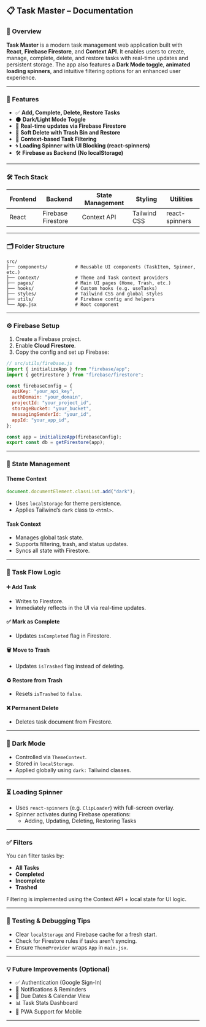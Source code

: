 ## 📋 Task Master – Documentation

### 🧠 Overview

**Task Master** is a modern task management web application built with **React**, **Firebase Firestore**, and **Context API**. It enables users to create, manage, complete, delete, and restore tasks with real-time updates and persistent storage. The app also features a **Dark Mode toggle**, **animated loading spinners**, and intuitive filtering options for an enhanced user experience.

---

### 🚀 Features

- ✅ **Add, Complete, Delete, Restore Tasks**
- 🌑 **Dark/Light Mode Toggle**
- 🔄 **Real-time updates via Firebase Firestore**
- 🔁 **Soft Delete with Trash Bin and Restore**
- 🧠 **Context-based Task Filtering**
- 🌀 **Loading Spinner with UI Blocking (react-spinners)**
- 🛠️ **Firebase as Backend (No localStorage)**

---

### 🛠️ Tech Stack

| Frontend | Backend            | State Management | Styling      | Utilities      |
| -------- | ------------------ | ---------------- | ------------ | -------------- |
| React    | Firebase Firestore | Context API      | Tailwind CSS | react-spinners |

---

### 🗂️ Folder Structure

```
src/
├── components/          # Reusable UI components (TaskItem, Spinner, etc.)
├── context/             # Theme and Task context providers
├── pages/               # Main UI pages (Home, Trash, etc.)
├── hooks/               # Custom hooks (e.g. useTasks)
├── styles/              # Tailwind CSS and global styles
├── utils/               # Firebase config and helpers
└── App.jsx              # Root component
```

---

### ⚙️ Firebase Setup

1. Create a Firebase project.
2. Enable **Cloud Firestore**.
3. Copy the config and set up Firebase:

```js
// src/utils/firebase.js
import { initializeApp } from "firebase/app";
import { getFirestore } from "firebase/firestore";

const firebaseConfig = {
  apiKey: "your_api_key",
  authDomain: "your_domain",
  projectId: "your_project_id",
  storageBucket: "your_bucket",
  messagingSenderId: "your_id",
  appId: "your_app_id",
};

const app = initializeApp(firebaseConfig);
export const db = getFirestore(app);
```

---

### 🔌 State Management

#### Theme Context

```jsx
document.documentElement.classList.add("dark");
```

- Uses `localStorage` for theme persistence.
- Applies Tailwind’s `dark` class to `<html>`.

#### Task Context

- Manages global task state.
- Supports filtering, trash, and status updates.
- Syncs all state with Firestore.

---

### 🔁 Task Flow Logic

#### ➕ Add Task

- Writes to Firestore.
- Immediately reflects in the UI via real-time updates.

#### ✅ Mark as Complete

- Updates `isCompleted` flag in Firestore.

#### 🗑️ Move to Trash

- Updates `isTrashed` flag instead of deleting.

#### ♻️ Restore from Trash

- Resets `isTrashed` to `false`.

#### ❌ Permanent Delete

- Deletes task document from Firestore.

---

### 🎨 Dark Mode

- Controlled via `ThemeContext`.
- Stored in `localStorage`.
- Applied globally using `dark:` Tailwind classes.

---

### ⏳ Loading Spinner

- Uses `react-spinners` (e.g. `ClipLoader`) with full-screen overlay.
- Spinner activates during Firebase operations:
  - Adding, Updating, Deleting, Restoring Tasks

---

### ✅ Filters

You can filter tasks by:

- **All Tasks**
- **Completed**
- **Incomplete**
- **Trashed**

Filtering is implemented using the Context API + local state for UI logic.

---

### 🧪 Testing & Debugging Tips

- Clear `localStorage` and Firebase cache for a fresh start.
- Check for Firestore rules if tasks aren't syncing.
- Ensure `ThemeProvider` wraps `App` in `main.jsx`.

---

### 💡 Future Improvements (Optional)

- ✅ Authentication (Google Sign-In)
- 🔔 Notifications & Reminders
- 📅 Due Dates & Calendar View
- 📊 Task Stats Dashboard
- 📱 PWA Support for Mobile

---
